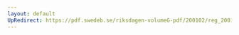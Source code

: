 ```yaml
---
layout: default
UpRedirect: https://pdf.swedeb.se/riksdagen-volumeG-pdf/200102/reg_200102/reg_200102_0395.pdf
---
```

